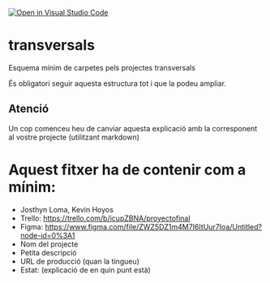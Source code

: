 [![Open in Visual Studio Code](https://classroom.github.com/assets/open-in-vscode-c66648af7eb3fe8bc4f294546bfd86ef473780cde1dea487d3c4ff354943c9ae.svg)](https://classroom.github.com/online_ide?assignment_repo_id=7753081&assignment_repo_type=AssignmentRepo)
# transversals
Esquema mínim de carpetes pels projectes transversals

És obligatori seguir aquesta estructura tot i que la podeu ampliar.

## Atenció
Un cop comenceu heu de canviar aquesta explicació amb la corresponent al vostre projecte (utilitzant markdown)


# Aquest fitxer ha de contenir com a mínim:
 * Josthyn Loma, Kevin Hoyos
 * Trello: https://trello.com/b/icupZBNA/proyectofinal
 * Figma: https://www.figma.com/file/ZWZ5DZ1m4M7I6ItUur7Ioa/Untitled?node-id=0%3A1
 * Nom del projecte
 * Petita descripció
 * URL de producció (quan la tingueu)
 * Estat: (explicació de en quin punt està)
